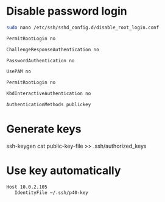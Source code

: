 
# Disable password login

```bash
sudo nano /etc/ssh/sshd_config.d/disable_root_login.conf
```
```bash
PermitRootLogin no

ChallengeResponseAuthentication no

PasswordAuthentication no

UsePAM no

PermitRootLogin no

KbdInteractiveAuthentication no

AuthenticationMethods publickey
```

# Generate keys

ssh-keygen
cat public-key-file >> .ssh/authorized_keys

# Use key automatically

```bash
Host 10.0.2.105
   IdentityFile ~/.ssh/p40-key
```
